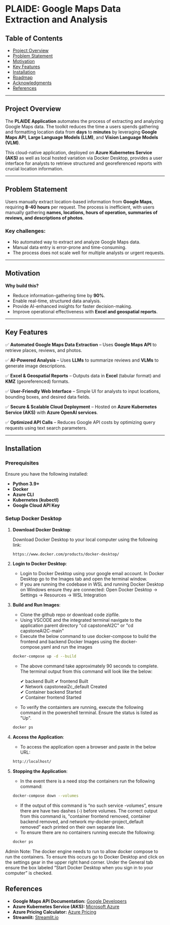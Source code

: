 # PLAIDE: Google Maps Data Extraction and Analysis

## Table of Contents
- [Project Overview](#project-overview)
- [Problem Statement](#problem-statement)
- [Motivation](#motivation)
- [Key Features](#key-features)
- [Installation](#installation)
- [Roadmap](#roadmap)
- [Acknowledgments](#acknowledgments)
- [References](#references)

---

## Project Overview

The **PLAIDE Application** automates the process of extracting and analyzing Google Maps data. The toolkit reduces the time a users spends gathering and formatting location data from **days** to **minutes** by leveraging **Google Maps API**, **Large Language Models (LLM)**, and **Vision Language Models (VLM)**.

This cloud-native application, deployed on **Azure Kubernetes Service (AKS)** as well as local hosted variation via Docker Desktop, provides a user interface for analysts to retrieve structured and georeferenced reports with crucial location information.

---

## Problem Statement

Users manually extract location-based information from **Google Maps**, requiring **8-40 hours** per request. The process is inefficient, with users manually gathering **names, locations, hours of operation, summaries of reviews, and descriptions of photos**.

### Key challenges:
- No automated way to extract and analyze Google Maps data.
- Manual data entry is error-prone and time-consuming.
- The process does not scale well for multiple analysts or urgent requests.

---

## Motivation

**Why build this?**
- Reduce information-gathering time by **90%**.
- Enable real-time, structured data analysis.
- Provide AI-enhanced insights for faster decision-making.
- Improve operational effectiveness with **Excel and geospatial reports**.

---

## Key Features

✅ **Automated Google Maps Data Extraction** – Uses **Google Maps API** to retrieve places, reviews, and photos.

✅ **AI-Powered Analysis** – Uses **LLMs** to summarize reviews and **VLMs** to generate image descriptions.

✅ **Excel & Geospatial Reports** – Outputs data in **Excel** (tabular format) and **KMZ** (georeferenced) formats.

✅ **User-Friendly Web Interface** – Simple UI for analysts to input locations, bounding boxes, and desired data fields.

✅ **Secure & Scalable Cloud Deployment** – Hosted on **Azure Kubernetes Service (AKS)** with **Azure OpenAI services**.

✅ **Optimized API Calls** – Reduces Google API costs by optimizing query requests using text search parameters.

---

## Installation

### Prerequisites
Ensure you have the following installed:
- **Python 3.9+**
- **Docker**
- **Azure CLI**
- **Kubernetes (kubectl)**
- **Google Cloud API Key**

### Setup Docker Desktop
1. **Download Docker Desktop**:

   Download Docker Desktop to your local computer using the following link:
   
   ```sh
   https://www.docker.com/products/docker-desktop/
   ```
   
3. **Login to Docker Desktop**:

   - Login to Docker Desktop using your google email account. In Docker Desktop go to the Images tab and open the terminal window.
   - If you are running the codebase in WSL and running Docker Desktop on Windows ensure they are connected: Open Docker Desktop → Settings → Resources → WSL Integration

4. **Build and Run Images**:

   - Clone the github repo or download code zipfile. 
   - Using VSCODE and the integrated terminal navigate to the application parent directory "cd capstoneAI2C" or "cd capstoneAI2C-main"
   - Execute the below command to use docker-compose to build the frontend and backend Docker Images using the docker-compose.yaml and run the images
   ```sh
   docker-compose up -d --build
   ```
   - The above command take approximately 90 seconds to complete. The terminal output from this command will look like the below:
     
      ✔ backend                       Built
      ✔ frontend                      Built                                                                                                                   
      ✔ Network capstoneai2c_default  Created                                                                                                                 
      ✔ Container backend             Started                                                                                                                
      ✔ Container frontend            Started
  
   - To verify the containters are running, execute the following command in the powershell terminal. Ensure the status is listed as "Up".
   
   ```sh
   docker ps
   ```

8. **Access the Application**:
   - To access the application open a browser and paste in the below URL:
     
   ```sh
   http://localhost/
   ```

9. **Stopping the Application**:
   - In the event there is a need stop the containers run the following command:

   ```sh
   docker-compose down --volumes
   ```
   - If the output of this command is “no such service -volumes”, ensure there are have two dashes (-) before volumes. The correct output from this command is, "container frontend removed, container backend removed, and network my-docker-project_default removed” each printed on their own separate line.
   - To ensure there are no containers running execute the following:
      
   ```sh
   docker ps
   ```

Admin Note: The docker engine needs to run to allow docker compose to run the containers. To ensure this occurs go to Docker Desktop and click on the settings gear in the upper right hand corner. Under the General tab ensure the box labeled “Start Docker Desktop when you sign in to your computer” is checked. 

## References

- **Google Maps API Documentation:** [Google Developers](https://developers.google.com/maps/documentation/places/web-service)
- **Azure Kubernetes Service (AKS):** [Microsoft Azure](https://azure.microsoft.com/en-us/products/kubernetes-service)
- **Azure Pricing Calculator:** [Azure Pricing](https://azure.microsoft.com/en-us/pricing/calculator/)
- **Streamlit:** [Streamlit.io](https://streamlit.io/)
